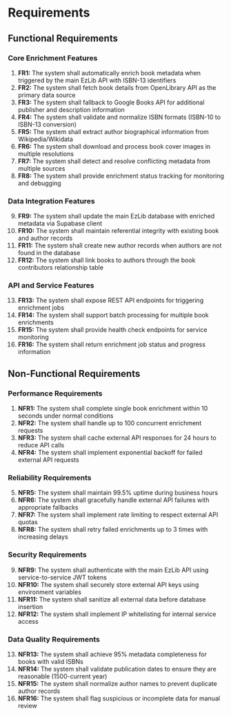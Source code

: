 # Requirements

## Functional Requirements

### Core Enrichment Features
1. **FR1:** The system shall automatically enrich book metadata when triggered by the main EzLib API with ISBN-13 identifiers
2. **FR2:** The system shall fetch book details from OpenLibrary API as the primary data source
3. **FR3:** The system shall fallback to Google Books API for additional publisher and description information
4. **FR4:** The system shall validate and normalize ISBN formats (ISBN-10 to ISBN-13 conversion)
5. **FR5:** The system shall extract author biographical information from Wikipedia/Wikidata
6. **FR6:** The system shall download and process book cover images in multiple resolutions
7. **FR7:** The system shall detect and resolve conflicting metadata from multiple sources
8. **FR8:** The system shall provide enrichment status tracking for monitoring and debugging

### Data Integration Features
9. **FR9:** The system shall update the main EzLib database with enriched metadata via Supabase client
10. **FR10:** The system shall maintain referential integrity with existing book and author records
11. **FR11:** The system shall create new author records when authors are not found in the database
12. **FR12:** The system shall link books to authors through the book contributors relationship table

### API and Service Features
13. **FR13:** The system shall expose REST API endpoints for triggering enrichment jobs
14. **FR14:** The system shall support batch processing for multiple book enrichments
15. **FR15:** The system shall provide health check endpoints for service monitoring
16. **FR16:** The system shall return enrichment job status and progress information

## Non-Functional Requirements

### Performance Requirements
1. **NFR1:** The system shall complete single book enrichment within 10 seconds under normal conditions
2. **NFR2:** The system shall handle up to 100 concurrent enrichment requests
3. **NFR3:** The system shall cache external API responses for 24 hours to reduce API calls
4. **NFR4:** The system shall implement exponential backoff for failed external API requests

### Reliability Requirements
5. **NFR5:** The system shall maintain 99.5% uptime during business hours
6. **NFR6:** The system shall gracefully handle external API failures with appropriate fallbacks
7. **NFR7:** The system shall implement rate limiting to respect external API quotas
8. **NFR8:** The system shall retry failed enrichments up to 3 times with increasing delays

### Security Requirements
9. **NFR9:** The system shall authenticate with the main EzLib API using service-to-service JWT tokens
10. **NFR10:** The system shall securely store external API keys using environment variables
11. **NFR11:** The system shall sanitize all external data before database insertion
12. **NFR12:** The system shall implement IP whitelisting for internal service access

### Data Quality Requirements
13. **NFR13:** The system shall achieve 95% metadata completeness for books with valid ISBNs
14. **NFR14:** The system shall validate publication dates to ensure they are reasonable (1500-current year)
15. **NFR15:** The system shall normalize author names to prevent duplicate author records
16. **NFR16:** The system shall flag suspicious or incomplete data for manual review
